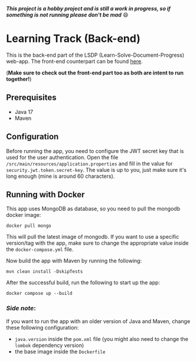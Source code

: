 _**This project is a hobby project and is still a work in
progress, so if something is not running please don't be mad**_ :smile:

# Learning Track (Back-end)
This is the back-end part of the LSDP (Learn-Solve-Document-Progress) web-app. The 
front-end counterpart can be found [here](https://github.com/luke-ken/learning-track-frontend-angular).

(**Make sure to check out the front-end part too as both are intent to run together!**)

## Prerequisites
* Java 17
* Maven

## Configuration
Before running the app, you need to configure the JWT secret key that is used
for the user authentication. Open the file `/src/main/resources/application.properties`
and fill in the value for `security.jwt.token.secret-key`.
The value is up to you, just make sure it's long enough (mine is around 60 characters).

## Running with Docker
This app uses MongoDB as database, so you need to pull the mongodb docker image:
```
docker pull mongo
```
This will pull the latest image of mongodb. If you want to use a specific version/tag with the app, make sure 
to change the appropriate value inside the `docker-compose.yml` file.

Now build the app with Maven by running the following:
```
mvn clean install -DskipTests
```
After the successful build, run the following to start up the app:
```
docker compose up --build
```

### _Side note_:
If you want to run the app with an older version of Java and Maven, change these following configuration:
* `java.version` inside the `pom.xml` file (you might also need to change the `lombok` dependency version)
* the base image inside the `Dockerfile`